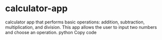 # calculator-app
calculator app that performs basic operations: addition, subtraction, multiplication, and division. This app allows the user to input two numbers and choose an operation.  python Copy code
